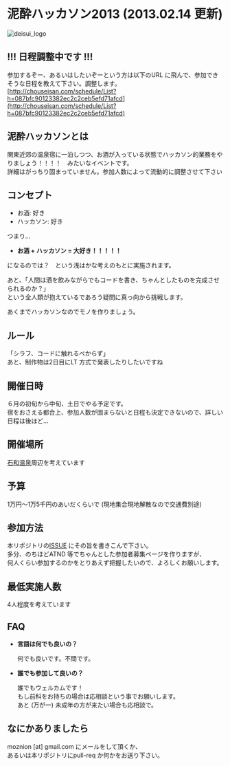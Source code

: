 # 泥酔ハッカソン2013 (2013.02.14 更新)
![deisui\_logo](https://raw.github.com/moznion/DeisuiHackathon2013/master/logo/logo.png)
  
## !!! 日程調整中です !!!  
参加するぞー、あるいはしたいぞーという方は以下のURL に飛んで、参加できそうな日程を教えて下さい。調整します。  
[http://chouseisan.com/schedule/List?h=087bfc90123382ec2c2ceb5efd71afcd](http://chouseisan.com/schedule/List?h=087bfc90123382ec2c2ceb5efd71afcd)  

## 泥酔ハッカソンとは
関東近郊の温泉宿に一泊しつつ、お酒が入っている状態でハッカソン的業務をやりましょう！！！！　みたいなイベントです。  
詳細はがっちり固まっていません。参加人数によって流動的に調整させて下さい
## コンセプト
- お酒: 好き  
- ハッカソン: 好き  
  
つまり...  

- **お酒 + ハッカソン = 大好き！！！！！**

になるのでは？　という浅はかな考えのもとに実施されます。  
  
あと、「人間は酒を飲みながらでもコードを書き、ちゃんとしたものを完成させられるのか？」  
という全人類が抱えているであろう疑問に真っ向から挑戦します。  
  
あくまでハッカソンなのでモノを作りましょう。  
## ルール
「シラフ、コードに触れるべからず」  
あと、制作物は2日目にLT 方式で発表したりしたいですね
## 開催日時
６月の初旬から中旬、土日でやる予定です。  
宿をおさえる都合上、参加人数が固まらないと日程も決定できないので、詳しい日程は後ほど…
## 開催場所
[石和温泉](https://maps.google.co.jp/maps?hl=ja&safe=off&q=%E7%9F%B3%E5%92%8C%E6%B8%A9%E6%B3%89&ie=UTF-8&hq=&hnear=0x601bfbfecae25d05:0x102499ebb3906c51,%E5%B1%B1%E6%A2%A8%E7%9C%8C+%E7%9F%B3%E5%92%8C%E6%B8%A9%E6%B3%89%E9%A7%85&gl=jp&ei=HuwXUdG8BKibmQXM1YDAAQ&sqi=2&ved=0CL4BELYD)周辺を考えています
## 予算
1万円〜1万5千円のあいだくらいで (現地集合現地解散なので交通費別途)
## 参加方法
本リポジトリの[ISSUE](https://github.com/moznion/DeisuiHackathon2013/issues) にその旨を書きこんで下さい。  
多分、のちほどATND 等でちゃんとした参加者募集ページを作りますが、  
何人くらい参加するのかをとりあえず把握したいので、よろしくお願いします。
## 最低実施人数
4人程度を考えています
## FAQ
* **言語は何でも良いの？**

    何でも良いです。不問です。

* **誰でも参加して良いの？**

    誰でもウェルカムです！  
    もし前科をお持ちの場合は応相談という事でお願いします。  
    あと (万が一) 未成年の方が来たい場合も応相談で。

## なにかありましたら
moznion [at] gmail.com にメールをして頂くか、  
あるいは本リポジトリにpull-req か何かをお送り下さい。
